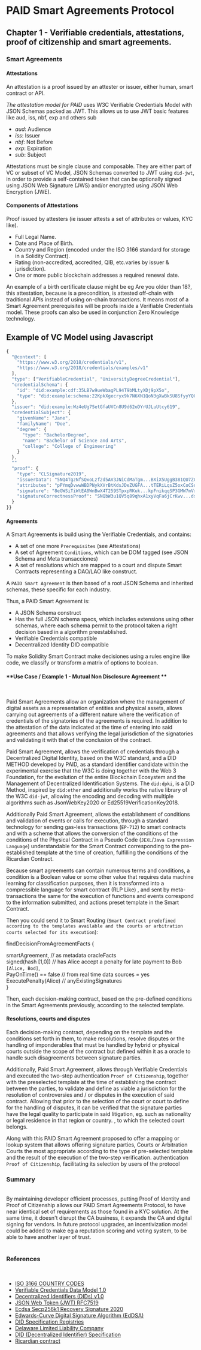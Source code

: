 # **PAID Smart Agreements Protocol**

## **Chapter 1 - Verifiable credentials, attestations, proof of citizenship and smart agreements.**

### **Smart Agreements**

#### **Attestations**
An attestation is a proof issued by an attester or issuer, either human, smart contract or API.

*The attestation model for PAID* uses W3C Verifiable Credentials Model with JSON Schemas packed as JWT. This allows us to use JWT basic features like aud, iss, nbf, exp and others sub

- *aud*: Audience
- *iss*: Issuer
- *nbf*: Not Before
- *exp*: Expiration
- *sub*: Subject

Attestations must be single clause and composable. They are either part of VC or subset of VC Model, JSON Schemas converted to JWT using `did-jwt`, in order to provide a self-contained token that can be optionally signed using JSON Web Signature (JWS) and/or encrypted using JSON Web Encryption (JWE).

#### **Components of Attestations**
 Proof issued by attesters (ie issuer attests a set of attributes or values, KYC like).

 - Full Legal Name.
 - Date and Place of Birth.
 - Country and Region (encoded under the ISO 3166 standard for storage in a Solidity Contract).
 - Rating (non-accredited, accredited, QIB, etc.varies by issuer & jurisdiction).
 - One or more public blockchain addresses a required renewal date.

An example of a birth certificate clause might be eg Are you older than 18?, this attestation, because is a precondition, is attested off-chain with traditional APIs instead of using on-chain transactions. It means most of a Smart Agreement prerequisites will be proofs inside a Verifiable Credentials model. These proofs can also be used in conjunction Zero Knowledge technology.


## **Example of VC Model using Javascript**
```javascript
{
  "@context": [
    "https://www.w3.org/2018/credentials/v1",
    "https://www.w3.org/2018/credentials/examples/v1"
  ],
  "type": ["VerifiableCredential", "UniversityDegreeCredential"],
  "credentialSchema": {
    "id": "did:example:cdf:35LB7w9ueWbagPL94T9bMLtyXDj9pX5o",
    "type": "did:example:schema:22KpkXgecryx9k7N6XN1QoN3gXwBkSU8SfyyYQG"
  },
  "issuer": "did:example:Wz4eUg7SetGfaUVCn8U9d62oDYrUJLuUtcy619",
  "credentialSubject": {
    "givenName": "Jane",
    "familyName": "Doe",
    "degree": {
      "type": "BachelorDegree",
      "name": "Bachelor of Science and Arts",
      "college": "College of Engineering"
    }
  },
  ""
  "proof": {
    "type": "CLSignature2019",
    "issuerData": "5NQ4TgzNfSQxoLzf2d5AV3JNiCdMaTgm...BXiX5UggB381QU7ZCgqWivUmy4D",
    "attributes": "pPYmqDvwwWBDPNykXVrBtKdsJDeZUGFA...tTERiLqsZ5oxCoCSodPQaggkDJy",
    "signature": "8eGWSiTiWtEA8WnBwX4T259STpxpRKuk...kpFnikqqSP3GMW7mVxC4chxFhVs",
    "signatureCorrectnessProof": "SNQbW3u1QV5q89qhxA1xyVqFa6jCrKwv...dsRypyuGGK3RhhBUvH1tPEL8orH"
  }
}}

```
#### **Agreements**

A Smart Agreements is build using the Verifiable Credentials, and contains:

- A set of one more `Prerequisites` (see Attestations)
- A set of Agreement `Conditions`, which can be DOM tagged (see JSON Schema and Meta transacciones)
- A set of resolutions which are mapped to a court and dispute Smart Contracts representing a DAO/LAO like construct.

A `PAID Smart Agreement` is then based of a root JSON Schema and inherited schemas, these specific for each industry.

Thus, a PAID Smart Agreement is:

- A JSON Schema construct
- Has the full JSON schema specs, which includes extensions using other schemas, where each schema permit to the protocol taken a right decision based in a algorithm preestablished.
- Verifiable Credentials compatible
- Decentralized Identity DID compatible

To make Solidity Smart Contract make decisiones using a rules engine like code, we classify or transform a matrix of options to boolean.
<br/>

#### **Use Case / Example 1 - Mutual Non Disclosure Agreement **

<br/>

Paid Smart Agreements allow an organization where the management of digital assets as a representation of entities and physical assets, allows carrying out agreements of a different nature where the verification of credentials of the signatories of the agreements is required. In addition to the attestation of the data indicated at the time of entering into said agreements and that allows verifying the legal jurisdiction of the signatories and validating it with that of the conclusion of the contract.
<br/>

Paid Smart Agreement, allows the verification of credentials through a Decentralized Digital Identity, based on the W3C standard, and a DID METHOD developed by PAID, as a standard identifier candidate within the experimental exercise that the W3C is doing together with the Web 3 Foundation, for the evolution of the entire Blockchain Ecosystem and the Management of Decentralized Identification Systems. The `did:dpki`, is a DID Method, inspired by `did:ether` and additionally works the native library of the W3C `did-jwt`, allowing the encoding and decoding with multiple algorithms such as JsonWebKey2020 or Ed25519VerificationKey2018.
<br/>

Additionally Paid Smart Agreement, allows the establishment of conditions and validation of events or calls for execution, through a standard technology for sending gas-less transactions (`EP-712`) to smart contracts and with a scheme that allows the conversion of the conditions of the conditions of the Physical Contract in a Pseudo Code (`JEXL`/`Java Expression Language`) understandable for the Smart Contract corresponding to the pre-established template at the time of creation, fulfilling the conditions of the Ricardian Contract.
<br/>

Because smart agreements can contain numerous terms and conditions, a condition is a Boolean value or some other value that requires data machine learning for classification purposes, then it is transformed into a compressible language for smart contract (RLP Like) , and sent by meta-transactions the same for the execution of functions and events correspond to the information submitted, and actions preset template in the Smart Contract.
<br/>

Then you could send it to Smart Routing (`Smart Contract predefined according to the templates available and the courts or arbitration courts selected for its execution`):

findDecisionFromAgreementFacts {
<br/>

  smartAgreement, // as metadata oracleFacts <br/>
  signed(hash [1,0]) // has Alice accept a penalty for late payment to Bob `[Alice, Bod]`, <br/>
  PayOnTime() == false // from real time data sources = yes <br/>
  ExecutePenalty(Alice) // anyExistingSignatures
<br/>
}

Then, each decision-making contract, based on the pre-defined conditions in the Smart Agreements previously, according to the selected template.
<br/>
<!-- debe incluir
- Prereq codificados basado en VC Model
- did-dpki
- Condiciones y Reglas (esta JEXL based)
- Cortes y Arbitrajes mapeados o lookup por medio de DID Services
--->

#### **Resolutions, courts and disputes**

Each decision-making contract, depending on the template and the conditions set forth in them, to make resolutions, resolve disputes or the handling of imponderables that must be handled by hybrid or physical courts outside the scope of the contract but defined within it as a oracle to handle such disagreements between signature parties.
<br/>

Additionally, Paid Smart Agreement, allows through Verifiable Credentials and executed the two-step authentication `Proof of Citizenship`, together with the preselected template at the time of establishing the contract between the parties, to validate and define as viable a jurisdiction for the resolution of controversies and / or disputes in the execution of said contract. Allowing that prior to the selection of the court or court to define for the handling of disputes, it can be verified that the signature parties have the legal quality to participate in said litigation, eg. such as nationality or legal residence in that region or country. , to which the selected court belongs.
<br/>

Along with this PAID Smart Agreement proposed to offer a mapping or lookup system that allows offering signature parties, Courts or Arbitration Courts the most appropriate according to the type of pre-selected template and the result of the execution of the two-step verification. authentication `Proof of Citizenship`, facilitating its selection by users of the protocol <br/>

<!---  TODO 
> - Ejemplo del Smart Router, given a DID method/service eg court service
> - Por ahora, Rules builtin en la plantilla con JEXL, estos rules, investiga max 4h y me reportas si podemos  mapearlo a RLP y/o EIP712
> - Trabaja con Patricia, el schema final draft 0.1 --->

### **Summary**
<br/>
By maintaining developer efficient processes, putting Proof of Identity and Proof of Citizenship allows our PAID Smart Agreements Protocol, to have near identical set of requirements as those found in a KYC solution. At the same time, it doesn't disrupt the CA business, it expands the CA and digital signing for vendors. In future protocol upgrades, an incentivization model could be added to make eg a reputation scoring and voting system, to be able to have another layer of trust.
<br/>
<br/>

### **References**
<br/>

- [ISO 3166 COUNTRY CODES](https://www.iso.org/iso-3166-country-codes.html)
- [Verifiable Credentials Data Model 1.0](https://www.w3.org/TR/vc-data-model/)
- [Decentralized Identifiers (DIDs) v1.0](https://www.w3.org/TR/did-core/)
- [JSON Web Token (JWT) RFC7519](https://tools.ietf.org/html/rfc7519)
- [Ecdsa Secp256k1 Recovery Signature 2020](https://identity.foundation/EcdsaSecp256k1RecoverySignature2020/)
- [Edwards-Curve Digital Signature Algorithm (EdDSA)](https://tools.ietf.org/html/rfc8032)
- [DID Specification Registries](https://w3c.github.io/did-spec-registries/)
- [Delaware Limited Liability Company](https://www.cscglobal.com/service/cls/delaware-llc-guide/)
- [DID (Decentralized Identifier) Specification](https://github.com/WebOfTrustInfo/rwot3-sf/blob/master/topics-and-advance-readings/did-spec-working-draft-03.md)
- [Ricardian contract](https://en.wikipedia.org/wiki/Ricardian_contract)
